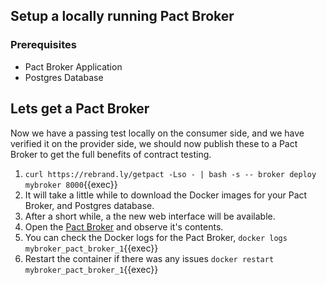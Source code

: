 ## Setup a locally running Pact Broker

### Prerequisites

- Pact Broker Application
- Postgres Database

## Lets get a Pact Broker

Now we have a passing test locally on the consumer side, and we have verified it on the provider side, we should now publish these to a Pact Broker to get the full benefits of contract testing.

1. `curl https://rebrand.ly/getpact -Lso - | bash -s -- broker deploy mybroker 8000`{{exec}}
2. It will take a little while to download the Docker images for your Pact Broker, and Postgres database.
3. After a short while, a the new web interface will be available.
4. Open the [Pact Broker]({{TRAFFIC_HOST1_8000}}) and observe it's contents.
5. You can check the Docker logs for the Pact Broker, `docker logs mybroker_pact_broker_1`{{exec}}
6. Restart the container if there was any issues `docker restart mybroker_pact_broker_1`{{exec}}
